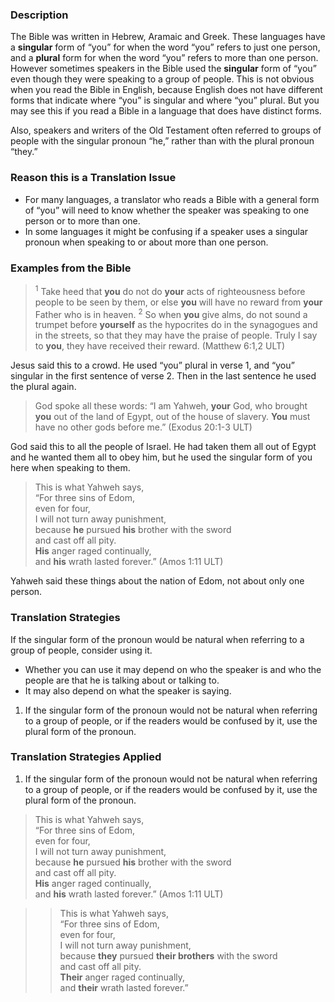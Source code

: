 

### Description

The Bible was written in Hebrew, Aramaic and Greek. These languages have a **singular** form of “you” for when the word “you” refers to just one person, and a **plural** form for when the word “you” refers to more than one person. However sometimes speakers in the Bible used the **singular** form of “you” even though they were speaking to a group of people. This is not obvious when you read the Bible in English, because English does not have different forms that indicate where “you” is singular and where “you” plural. But you may see this if you read a Bible in a language that does have distinct forms.

Also, speakers and writers of the Old Testament often referred to groups of people with the singular pronoun “he,” rather than with the plural pronoun “they.”

### Reason this is a Translation Issue

* For many languages, a translator who reads a Bible with a general form of “you” will need to know whether the speaker was speaking to one person or to more than one.
* In some languages it might be confusing if a speaker uses a singular pronoun when speaking to or about more than one person.

### Examples from the Bible

> <sup> 1</sup> Take heed that **you** do not do **your** acts of righteousness before people to be seen by them, or else **you** will have no reward from **your** Father who is in heaven. <sup> 2</sup> So when **you** give alms, do not sound a trumpet before **yourself** as the hypocrites do in the synagogues and in the streets, so that they may have the praise of people. Truly I say to **you**, they have received their reward. (Matthew 6:1,2 ULT)

Jesus said this to a crowd. He used “you” plural in verse 1, and “you” singular in the first sentence of verse 2. Then in the last sentence he used the plural again.

> God spoke all these words: “I am Yahweh, **your** God, who brought **you** out of the land of Egypt, out of the house of slavery. **You** must have no other gods before me.” (Exodus 20:1-3 ULT)

God said this to all the people of Israel. He had taken them all out of Egypt and he wanted them all to obey him, but he used the singular form of you here when speaking to them.

> This is what Yahweh says,  
> “For three sins of Edom,  
> even for four,  
> I will not turn away punishment,  
> because **he** pursued **his** brother with the sword  
> and cast off all pity.  
> **His** anger raged continually,  
> and **his** wrath lasted forever.” (Amos 1:11 ULT)

Yahweh said these things about the nation of Edom, not about only one person.

### Translation Strategies

If the singular form of the pronoun would be natural when referring to a group of people, consider using it.

* Whether you can use it may depend on who the speaker is and who the people are that he is talking about or talking to.
* It may also depend on what the speaker is saying.

1. If the singular form of the pronoun would not be natural when referring to a group of people, or if the readers would be confused by it, use the plural form of the pronoun.

### Translation Strategies Applied

1. If the singular form of the pronoun would not be natural when referring to a group of people, or if the readers would be confused by it, use the plural form of the pronoun.

> This is what Yahweh says,  
> “For three sins of Edom,  
> even for four,  
> I will not turn away punishment,  
> because **he** pursued **his** brother with the sword  
> and cast off all pity.  
> **His** anger raged continually,  
> and **his** wrath lasted forever.” (Amos 1:11 ULT)
  
>> This is what Yahweh says,  
>> “For three sins of Edom,  
>> even for four,  
>> I will not turn away punishment,  
>> because **they** pursued **their brothers** with the sword  
>> and cast off all pity.  
>> **Their** anger raged continually,  
>> and **their** wrath lasted forever.”
